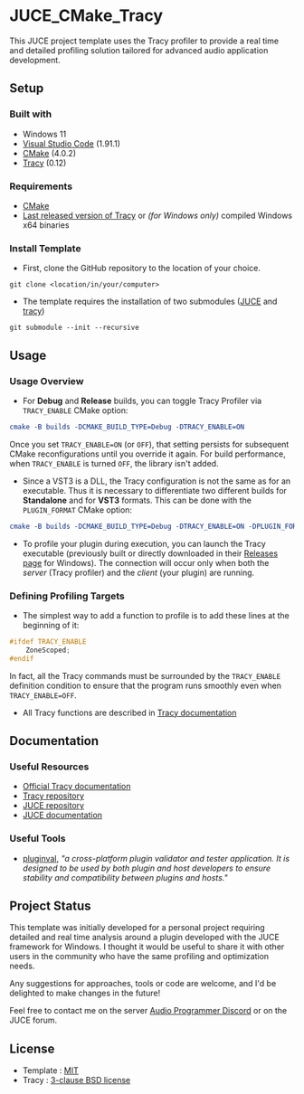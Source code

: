 # JUCE_CMake_Tracy

This JUCE project template uses the Tracy profiler to provide a real time and detailed profiling solution tailored for advanced audio application development.

## Setup

### Built with
- Windows 11
- [Visual Studio Code](https://code.visualstudio.com/) (1.91.1)
- [CMake](https://cmake.org/) (4.0.2)
- [Tracy](https://github.com/wolfpld/tracy) (0.12)

### Requirements
- [CMake](https://cmake.org/)
- [Last released version of Tracy](https://github.com/wolfpld/tracy/releases) or *(for Windows only)* compiled Windows x64 binaries

### Install Template
- First, clone the GitHub repository to the location of your choice.
```git
git clone <location/in/your/computer>
```

- The template requires the installation of two submodules ([JUCE](https://github.com/juce-framework/JUCE) and [tracy](https://github.com/wolfpld/tracy))
```git 
git submodule --init --recursive
```

## Usage

### Usage Overview

- For **Debug** and **Release** builds, you can toggle Tracy Profiler via `TRACY_ENABLE` CMake option:
```cmake
cmake -B builds -DCMAKE_BUILD_TYPE=Debug -DTRACY_ENABLE=ON
```
Once you set `TRACY_ENABLE=ON` (or `OFF`), that setting persists for subsequent CMake reconfigurations until you override it again. For build performance, when `TRACY_ENABLE` is turned `OFF`, the library isn't added.

- Since a VST3 is a DLL, the Tracy configuration is not the same as for an executable. Thus it is necessary to differentiate two different builds for **Standalone** and for **VST3** formats. This can be done with the `PLUGIN_FORMAT` CMake option:
```cmake
cmake -B builds -DCMAKE_BUILD_TYPE=Debug -DTRACY_ENABLE=ON -DPLUGIN_FORMAT=VST3
```

- To profile your plugin during execution, you can launch the Tracy executable (previously built or directly downloaded in their [Releases page](https://github.com/wolfpld/tracy/releases) for Windows). The connection will occur only when both the *server* (Tracy profiler) and the *client* (your plugin) are running.

### Defining Profiling Targets

- The simplest way to add a function to profile is to add these lines at the beginning of it:
```cpp
#ifdef TRACY_ENABLE
    ZoneScoped;
#endif
```
In fact, all the Tracy commands must be surrounded by the `TRACY_ENABLE` definition condition to ensure that the program runs smoothly even when `TRACY_ENABLE=OFF`.

- All Tracy functions are described in [Tracy documentation](https://github.com/wolfpld/tracy/releases/latest/download/tracy.pdf)

## Documentation

### Useful Resources
- [Official Tracy documentation](https://github.com/wolfpld/tracy/releases/latest/download/tracy.pdf)
- [Tracy repository](https://github.com/wolfpld/tracy?tab=readme-ov-file)
- [JUCE repository](https://github.com/juce-framework/JUCE)
- [JUCE documentation](https://juce.com/learn/documentation/)

### Useful Tools
- [pluginval](https://github.com/Tracktion/pluginval), *"a cross-platform plugin validator and tester application. It is designed to be used by both plugin and host developers to ensure stability and compatibility between plugins and hosts."*

## Project Status

This template was initially developed for a personal project requiring detailed and real time analysis around a plugin developed with the JUCE framework for Windows. I thought it would be useful to share it with other users in the community who have the same profiling and optimization needs.

Any suggestions for approaches, tools or code are welcome, and I'd be delighted to make changes in the future!

Feel free to contact me on the server [Audio Programmer Discord](https://www.theaudioprogrammer.com/discord) or on the JUCE forum.

## License

- Template : [MIT](https://choosealicense.com/licenses/mit/)
- Tracy : [3-clause BSD license](https://opensource.org/license/bsd-3-clause)